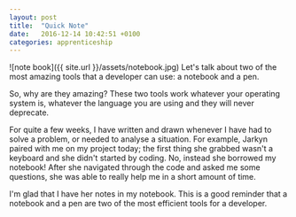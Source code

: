```yaml
---
layout: post
title:  "Quick Note"
date:   2016-12-14 10:42:51 +0100
categories: apprenticeship
---
```

![note book]({{ site.url }}/assets/notebook.jpg)
Let's talk about two of the most amazing tools that a developer can use: a
notebook and a pen.

So, why are they amazing? These two tools work whatever your operating system
is, whatever the language you are using and they will never deprecate.

For quite a few weeks, I have written and drawn whenever I have had to solve a
problem, or needed to analyse a situation. For example, Jarkyn paired with me
on my project today; the first thing she grabbed wasn't a keyboard and she
didn't started by coding. No, instead she borrowed my notebook! After
she navigated through the code and asked me some questions, she was able to
really help me in a short amount of time.

I'm glad that I have her notes in my notebook. This is a good reminder that
a notebook and a pen are two of the most efficient tools for a developer.
